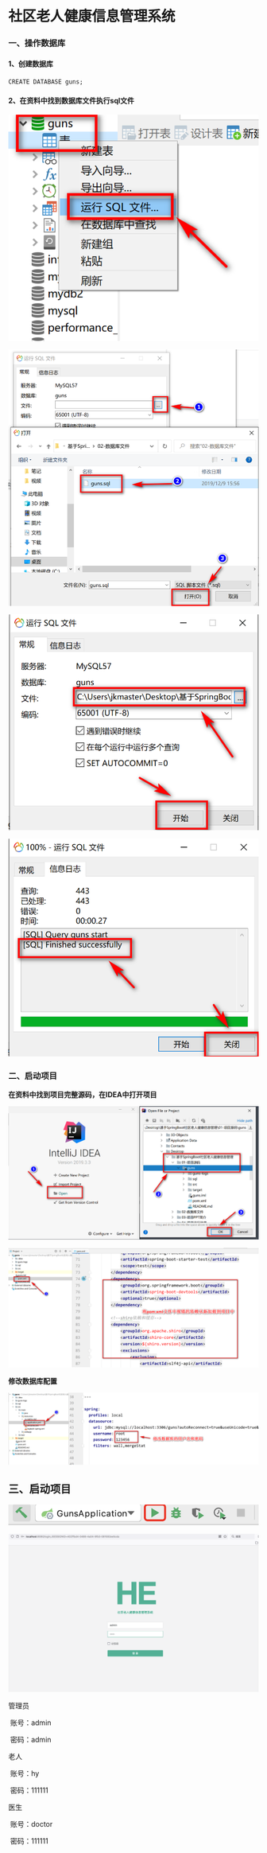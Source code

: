 # 社区老人健康信息管理系统




### 一、操作数据库

#### 1、创建数据库

```mysql
CREATE DATABASE guns;
```

#### 2、在资料中找到数据库文件执行sql文件

![2022-02-16_165453](06-系统安装文档/系统安装文档.assets/2022-02-16_165453.png)

![2022-02-16_165731](06-系统安装文档/系统安装文档.assets/2022-02-16_165731.png)

![2022-02-16_165808](06-系统安装文档/系统安装文档.assets/2022-02-16_165808.png)

![、](06-系统安装文档/系统安装文档.assets/、.png)

### 二、启动项目

**在资料中找到项目完整源码，在IDEA中打开项目**

![2022-02-16_164703](06-系统安装文档/系统安装文档.assets/2022-02-16_164703.png)

![2022-02-16_165110](06-系统安装文档/系统安装文档.assets/2022-02-16_165110.png)

**修改数据库配置**

![2022-02-16_165319](06-系统安装文档/系统安装文档.assets/2022-02-16_165319.png)



## 三、启动项目

![1645003525823](06-系统安装文档/系统安装文档.assets/1645003525823.png)

![1645003579537](06-系统安装文档/系统安装文档.assets/1645003579537.png)

管理员

​	账号：admin

​	密码：admin

老人

​	账号：hy

​	密码：111111

医生

​	账号：doctor

​	密码：111111

